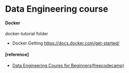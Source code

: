 # Data Engineering course


#### Docker
docker-tutorial folder

- Docker Getting 
https://docs.docker.com/get-started/


#### [reference]

- [Data Engineering Coures for Beginners(freecodecamp)](https://www.youtube.com/watch?v=PHsC_t0j1dU&t=15s)

